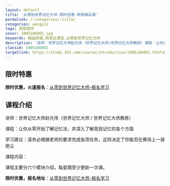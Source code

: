 ```yaml
---
layout: default
title: '从零到世界记忆大师-限时优惠-网易精品课'
permalink: /:categories/:title/
categories: wangyi2
tags: 网易提供
cover: 1005106001.jpg
keywords: 精选网课,网易云课堂,从零到世界记忆大师
description: '讲师：世界记忆大师赵光伟（世界记忆大师/世界记忆大师教练）课程：让你从零开始了解记忆法，并深入了解竞技记忆的各个方面学习'
classid: 1005106001
targetlink: https://study.163.com/course/introduction/1005106001.htm?share=1&shareId=1025206652&utm_campaign=share&utm_medium=iphoneShare&utm_source=&utm_u=1025206652
---
```


## 限时特惠

**限时优惠，火速报名**：[从零到世界记忆大师-报名学习](https://study.163.com/course/introduction/1005106001.htm?share=1&shareId=1025206652&utm_campaign=share&utm_medium=iphoneShare&utm_source=&utm_u=1025206652)

## 课程介绍

讲师：世界记忆大师赵光伟（世界记忆大师 / 世界记忆大师教练）



课程：让你从零开始了解记忆法，并深入了解竞技记忆的各个方面



学习建议：请务必根据老师的要求完成各项任务，这将决定了你能否在赛场上一骑绝尘



课程内容：

课程主要分六个模块介绍，每星期至少更新一次课。

**限时优惠，报名地址**：[从零到世界记忆大师-报名学习](https://study.163.com/course/introduction/1005106001.htm?share=1&shareId=1025206652&utm_campaign=share&utm_medium=iphoneShare&utm_source=&utm_u=1025206652)


